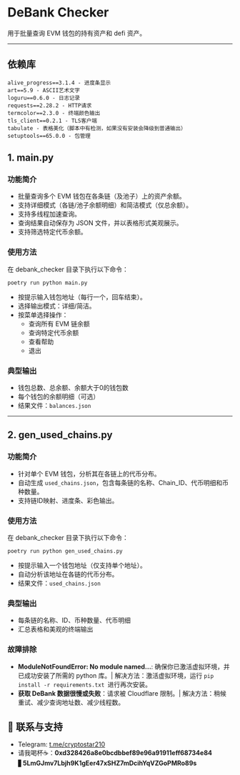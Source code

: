 # DeBank Checker

用于批量查询 EVM 钱包的持有资产和 defi 资产。

---
## 依赖库

```
alive_progress==3.1.4 - 进度条显示
art==5.9 - ASCII艺术文字
loguru==0.6.0 - 日志记录
requests==2.28.2 - HTTP请求
termcolor==2.3.0 - 终端颜色输出
tls_client==0.2.1 - TLS客户端
tabulate - 表格美化（脚本中有检测，如果没有安装会降级到普通输出）
setuptools==65.0.0 - 包管理
```

## 1. main.py

### 功能简介
- 批量查询多个 EVM 钱包在各条链（及池子）上的资产余额。
- 支持详细模式（各链/池子余额明细）和简洁模式（仅总余额）。
- 支持多线程加速查询。
- 查询结果自动保存为 JSON 文件，并以表格形式美观展示。
- 支持筛选特定代币余额。

### 使用方法
在 debank_checker 目录下执行以下命令：
```
poetry run python main.py
```

- 按提示输入钱包地址（每行一个，回车结束）。
- 选择输出模式：详细/简洁。
- 按菜单选择操作：
  - 查询所有 EVM 链余额
  - 查询特定代币余额
  - 查看帮助
  - 退出

### 典型输出
- 钱包总数、总余额、余额大于0的钱包数
- 每个钱包的余额明细（可选）
- 结果文件：`balances.json`

---

## 2. gen_used_chains.py

### 功能简介
- 针对单个 EVM 钱包，分析其在各链上的代币分布。
- 自动生成 `used_chains.json`，包含每条链的名称、Chain_ID、代币明细和币种数量。
- 支持链ID映射、进度条、彩色输出。

### 使用方法
在 debank_checker 目录下执行以下命令：
```
poetry run python gen_used_chains.py
```

- 按提示输入一个钱包地址（仅支持单个地址）。
- 自动分析该地址在各链的代币分布。
- 结果文件：`used_chains.json`

### 典型输出
- 每条链的名称、ID、币种数量、代币明细
- 汇总表格和美观的终端输出

### 故障排除
- **ModuleNotFoundError: No module named...**: 确保你已激活虚拟环境，并已成功安装了所需的 python 库。| 解决方法：激活虚拟环境，运行 `pip install -r requirements.txt `进行再次安装。
- **获取 DeBank 数据很慢或失败**：请求被 Cloudflare 限制。| 解决方法：稍候重试、减少查询地址数、减少线程数。

## 💬 联系与支持
- Telegram: [t.me/cryptostar210](https://t.me/cryptostar210)
- 请我喝杯☕：**0xd328426a8e0bcdbbef89e96a91911eff68734e84** ▋**5LmGJmv7Lbjh9K1gEer47xSHZ7mDcihYqVZGoPMRo89s**